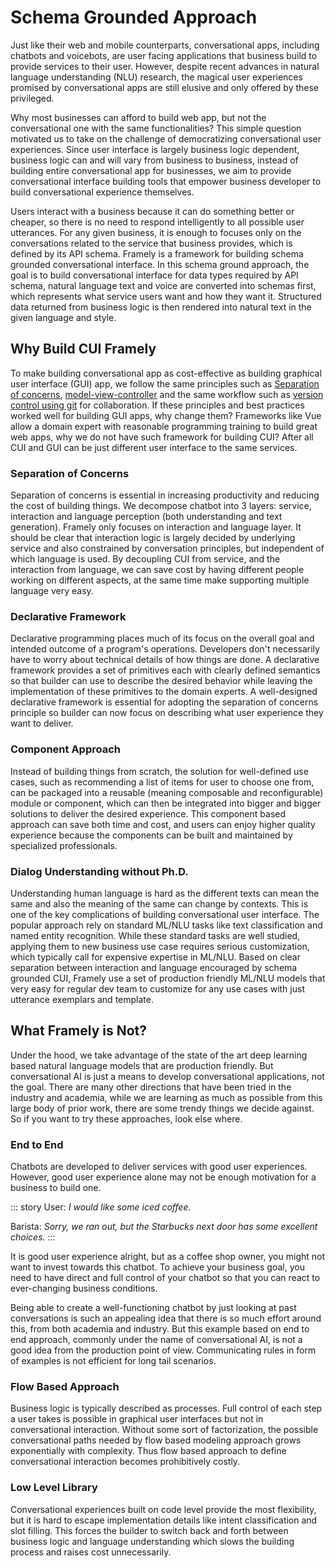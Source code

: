 # Schema Grounded Approach
 
Just like their web and mobile counterparts, conversational apps, including chatbots and voicebots, are user facing applications that business build to provide services to their user. However, despite recent advances in natural language understanding (NLU) research, the magical user experiences promised by conversational apps are still elusive and only offered by these privileged. 

Why most businesses can afford to build web app, but not the conversational one with the same functionalities? This simple question motivated us to take on the challenge of democratizing conversational user experiences. Since user interface is largely business logic dependent, business logic can and will vary from business to business, instead of building entire conversational app for businesses, we aim to provide conversational interface building tools that empower business developer to build conversational experience themselves.

 Users interact with a business because it can do something better or cheaper, so there is no need to respond intelligently to all possible user utterances. For any given business, it is enough to focuses only on the conversations related to the service that business provides, which is defined by its API schema. Framely is a framework for building schema grounded conversational interface. In this schema ground approach, the goal is to build conversational interface for data types required by API schema, natural language text and voice are converted into schemas first, which represents what service users want and how they want it. Structured data returned from business logic is then rendered into natural text in the given language and style.

## Why Build CUI Framely
To make building conversational app as cost-effective as building graphical user interface (GUI) app, we follow the same principles such as [Separation of concerns](https://en.wikipedia.org/wiki/Separation_of_concerns), [model-view-controller](https://en.wikipedia.org/wiki/Model%E2%80%93view%E2%80%93controller) and the same workflow such as [version control using git](https://en.wikipedia.org/wiki/Git) for collaboration. If these principles and best practices worked well for building GUI apps, why change them? Frameworks like Vue allow a domain expert with reasonable programming training to build great web apps, why we do not have such framework for building CUI? After all CUI and GUI can be just different user interface to the same services.

### Separation of Concerns
Separation of concerns is essential in increasing productivity and reducing the cost of building things. We decompose chatbot into 3 layers: service, interaction and language perception (both understanding and text generation). Framely only focuses on interaction and language layer. It should be clear that interaction logic is largely decided by underlying service and also constrained by conversation principles, but independent of which language is used. By decoupling CUI from service, and the interaction from language, we can save cost by having different people working on different aspects, at the same time make supporting multiple language very easy.

### Declarative Framework
Declarative programming places much of its focus on the overall goal and intended outcome of a program's operations. Developers don't necessarily have to worry about technical details of how things are done. A declarative framework provides a set of primitives each with clearly defined semantics so that builder can use to describe the desired behavior while leaving the implementation of these primitives to the domain experts. A well-designed declarative framework is essential for adopting the separation of concerns principle so builder can now focus on describing what user experience they want to deliver.

### Component Approach
Instead of building things from scratch, the solution for well-defined use cases, such as recommending a list of items for user to choose one from, can be packaged into a reusable (meaning composable and reconfigurable) module or component, which can then be integrated into bigger and bigger solutions to deliver the desired experience. This component based approach can save both time and cost, and users can enjoy higher quality experience because the components can be built and maintained by specialized professionals.

### Dialog Understanding without Ph.D.
Understanding human language is hard as the different texts can mean the same and also the meaning of the same can change by contexts. This is one of the key complications of building conversational user interface. The popular approach rely on standard ML/NLU tasks like text classification and named entity recognition. While these standard tasks are well studied, applying them to new business use case requires serious customization, which typically call for expensive expertise in ML/NLU. Based on clear separation between interaction and language encouraged by schema grounded CUI, Framely use a set of production friendly ML/NLU models that very easy for regular dev team to customize for any use cases with just utterance exemplars and template.

## What Framely is Not?
Under the hood, we take advantage of the state of the art deep learning based natural language models that are production friendly. But conversational AI is just a means to develop conversational applications, not the goal. There are many other directions that have been tried in the industry and academia, while we are learning as much as possible from this large body of prior work, there are some trendy things we decide against. So if you want to try these approaches, look else where.

### End to End
Chatbots are developed to deliver services with good user experiences. However, good user experience alone may not be enough motivation for a business to build one.

::: story
User: *I would like some iced coffee.*

Barista: *Sorry, we ran out, but the Starbucks next door has some excellent choices.*
:::

It is good user experience alright, but as a coffee shop owner, you might not want to invest towards this chatbot. To achieve your business goal, you need to have direct and full control of your chatbot so that you can react to ever-changing business conditions.

Being able to create a well-functioning chatbot by just looking at past conversations is such an appealing idea that there is so much effort around this, from both academia and industry. But this example based on end to end approach, commonly under the name of conversational AI, is not a good idea from the production point of view. Communicating rules in form of examples is not efficient for long tail scenarios.

### Flow Based Approach
Business logic is typically described as processes. Full control of each step a user takes is possible in graphical user interfaces but not in conversational interaction. Without some sort of factorization, the possible conversational paths needed by flow based modeling approach grows exponentially with complexity. Thus flow based approach to define conversational interaction becomes prohibitively costly.

### Low Level Library
Conversational experiences built on code level provide the most flexibility, but it is hard to escape implementation details like intent classification and slot filling. This forces the builder to switch back and forth between business logic and language understanding which slows the building process and raises cost unnecessarily.
